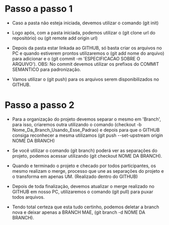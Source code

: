 # Passo a passo 1

- Caso a pasta não esteja iniciada, devemos utilizar o comando (git init)

- Logo após, com a pasta iniciada, podemos utilizar o (git clone url do repositório) ou 
(git remote add origin url)

- Depois da pasta estar linkada ao GITHUB, só basta criar os arquivos no PC e quando estiverem prontos
utilizaremos o (git add nome do arquivo) para adicionar e o (git commit -m 'ESPECIFICACAO SOBRE O ARQUIVO'). OBS: No commit devemos utilizar os prefixos do COMMIT SEMANTICO para padronização.

- Vamos utilizar o (git push) para os arquivos serem disponibilizados no GITHUB.

# Passo a passo 2

- Para a organização do projeto devemos separar o mesmo em 'Branch', para isso, criaremos outra utilizando o comando (checkout -b Nome_Da_Branch_Usando_Esse_Padrao) e depois para que o GITHUB consiga reconhecer a mesma utilizamos (git push --set-upstream origin NOME DA BRANCH)

- Se você utilizar o comando (git branch) poderá ver as separações do projeto, podemos acessar utilizando (git checkout NOME DA BRANCH).

- Quando e terminado o projeto e checado por todos participantes, os mesmo realizam o merge, processo que une as separações do projeto e o transforma em apenas UM. (Realizado dentro do GITHUB)

- Depois de toda finalização, devemos atualizar o merge realizado no GITHUB em nosso PC, utilizaremos o comando (git pull) para puxar todos arquivos.

- Tendo total certeza que esta tudo certinho, podemos deletar a branch nova e deixar apenas a BRANCH MAE, (git branch -d NOME DA BRANCH).

